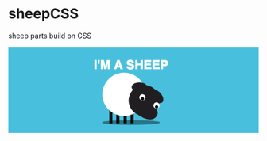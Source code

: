 # sheepCSS
sheep parts build on CSS

<img src="https://github.com/AlberErre/CSS-animations-experiments/blob/master/sheepCSS.png">

